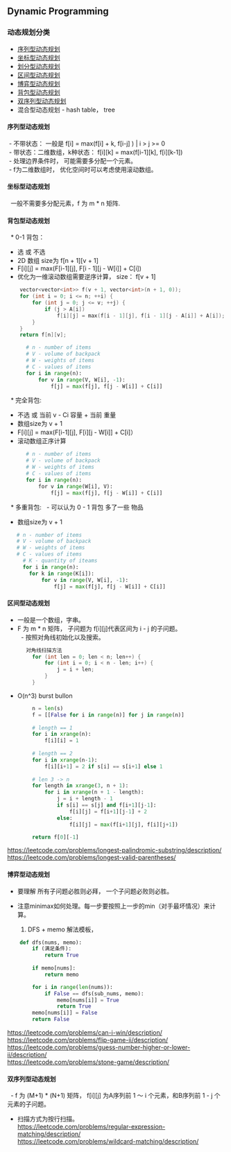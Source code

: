 ## Dynamic Programming ##
### 动态规划分类 ###
+ [序列型动态规划](#序列型动态规划)
+ [坐标型动态规划](#坐标型动态规划)
+ [划分型动态规划](#划分型动态规划)
+ [区间型动态规划](#区间型动态规划)
+ [博弈型动态规划](#博弈型动态规划)
+ [背包型动态规划](#背包型动态规划)
+ [双序列型动态规划](#双序列型动态规划)
+ 混合型动态规划 - hash table， tree

#### 序列型动态规划
  - 不带状态： 一般是 f[i] = max(f[i] + k, f[i-j] ) |  i > j >= 0  
  - 带状态：二维数组，k种状态： f[i][k] = max(f[i-1][k], f[i][k-1])  
  - 处理边界条件时， 可能需要多分配一个元素。  
  - f为二维数组时， 优化空间时可以考虑使用滚动数组。  
   
#### 坐标型动态规划
   一般不需要多分配元素，f 为 m * n 矩阵.
  
#### 背包型动态规划
   * 0-1 背包：
   - 选 或 不选 
   - 2D 数组 size为 f[n + 1][v + 1]
   - F[i][j] = max(F[i-1][j], F[i - 1][j - W[i]] + C[i])  
   - 优化为一维滚动数组需要逆序计算， size： f[v + 1] 
```cpp
    vector<vector<int>> f(v + 1, vector<int>(n + 1, 0));
    for (int i = 0; i <= n; ++i) {
        for (int j = 0; j <= v; ++j) {
            if (j > A[i])
                f[i][j] = max(f[i - 1][j], f[i - 1][j - A[i]] + A[i]);
        }
    }
    return f[n][v];
```
```python
      # n - number of items
      # V - volume of backpack
      # W - weights of items
      # C - values of items
      for i in range(n):
          for v in range(V, W[i], -1):
              f[j] = max(f[j], f[j - W[i]] + C[i]]
```
   * 完全背包: 
   - 不选 或 当前 v - Ci 容量 + 当前 重量  
   - 数组size为 v + 1
   - F[i][j] = max(F[i-1][j], F[i][j - W[i]] + C[i]）  
   - 滚动数组正序计算
   
```python
      # n - number of items
      # V - volume of backpack
      # W - weights of items
      # C - values of items
      for i in range(n):
          for v in range(W[i], V):
              f[j] = max(f[j], f[j - W[i]] + C[i]]
```   

   * 多重背包: 
   - 可以认为 0 - 1 背包 多了一些 物品
   - 数组size为 v + 1
   ```python
      # n - number of items
      # V - volume of backpack
      # W - weights of items
      # C - values of items
      # K - quantity of iteams
      for i in range(n):
          for k in range(K[i]):
              for v in range(V, W[i], -1):
                  f[j] = max(f[j], f[j - W[i]] + C[i]]
```  
#### 区间型动态规划
   - 一般是一个数组，字串。  
   - F 为 m * n 矩阵， 子问题为 f[i][j]代表区间为 i - j 的子问题。  
   - 按照对角线初始化以及搜索。  
```cpp
      对角线扫描方法
        for (int len = 0; len < n; len++) {
            for (int i = 0; i < n - len; i++) {
                j = i + len;
            }
        }
```
   - O(n^3) burst bullon
```python
        n = len(s)
        f = [[False for i in range(n)] for j in range(n)]
        
        # length == 1
        for i in xrange(n):
            f[i][i] = 1
        
        # length == 2
        for i in xrange(n-1):
            f[i][i+1] = 2 if s[i] == s[i+1] else 1
            
        # len 3 -> n
        for length in xrange(3, n + 1):
            for i in xrange(n + 1 - length):
                j = i + length - 1
                if s[i] == s[j] and f[i+1][j-1]:
                    f[i][j] = f[i+1][j-1] + 2
                else:
                    f[i][j] = max(f[i+1][j], f[i][j+1])

        return f[0][-1]
```
https://leetcode.com/problems/longest-palindromic-substring/description/  
https://leetcode.com/problems/longest-valid-parentheses/

#### 博弈型动态规划
- 要理解 所有子问题必胜则必拜， 一个子问题必败则必胜。
- 注意minimax如何处理。每一步要按照上一步的min（对手最坏情况）来计算。
    
    1. DFS + memo 解法模板，
```python
    def dfs(nums, memo):
        if (满足条件):
            return True
           
        if memo[nums]:
            return memo

        for i in range(len(nums)):
            if False == dfs(sub_nums, memo):
                memo[nums[i]] = True 
                return True
        memo[nums[i]] = False 
        return False
```
https://leetcode.com/problems/can-i-win/description/   
https://leetcode.com/problems/flip-game-ii/description/   
https://leetcode.com/problems/guess-number-higher-or-lower-ii/description/  
https://leetcode.com/problems/stone-game/description/
    
#### 双序列型动态规划
   - f 为 (M+1) * (N+1) 矩阵， f[i][j] 为A序列前 1 ～ i 个元素，和B序列前 1 - j 个元素的子问题。  
   - 扫描方式为按行扫描。  
https://leetcode.com/problems/regular-expression-matching/description/  
https://leetcode.com/problems/wildcard-matching/description/  
   
